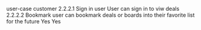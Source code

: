 user-case customer 2.2.2.1
Sign in
user
User can sign in to viw deals
2.2.2.2 Bookmark
user can bookmark deals or boards into their favorite list for the future 
Yes
Yes